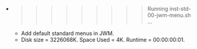 * >>>>>>>>> Running inst-std-00-jwm-menu.sh ...
  * Add default standard menus in JWM.
  * Disk size = 3226068K. Space Used = 4K. Runtime = 00:00:00:01.
